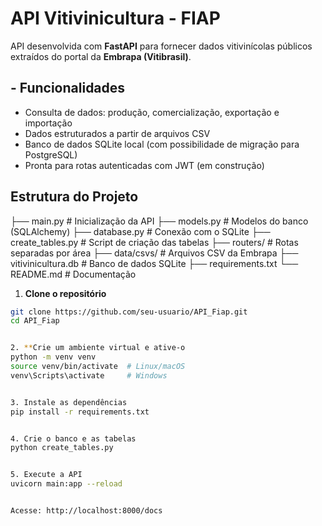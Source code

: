 # API Vitivinicultura - FIAP

API desenvolvida com **FastAPI** para fornecer dados vitivinícolas públicos extraídos do portal da **Embrapa (Vitibrasil)**.

## - Funcionalidades

- Consulta de dados: produção, comercialização, exportação e importação
- Dados estruturados a partir de arquivos CSV
- Banco de dados SQLite local (com possibilidade de migração para PostgreSQL)
- Pronta para rotas autenticadas com JWT (em construção)

## Estrutura do Projeto
├── main.py # Inicialização da API
├── models.py # Modelos do banco (SQLAlchemy)
├── database.py # Conexão com o SQLite
├── create_tables.py # Script de criação das tabelas
├── routers/ # Rotas separadas por área
├── data/csvs/ # Arquivos CSV da Embrapa
├── vitivinicultura.db # Banco de dados SQLite
├── requirements.txt
└── README.md # Documentação

1. **Clone o repositório**

```bash
git clone https://github.com/seu-usuario/API_Fiap.git
cd API_Fiap


2. **Crie um ambiente virtual e ative-o
python -m venv venv
source venv/bin/activate  # Linux/macOS
venv\Scripts\activate     # Windows


3. Instale as dependências
pip install -r requirements.txt


4. Crie o banco e as tabelas
python create_tables.py


5. Execute a API
uvicorn main:app --reload


Acesse: http://localhost:8000/docs